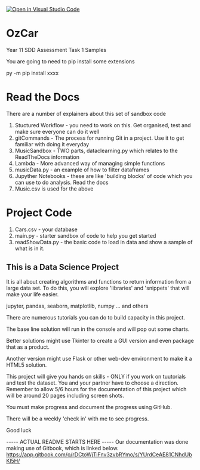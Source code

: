 [![Open in Visual Studio Code](https://classroom.github.com/assets/open-in-vscode-c66648af7eb3fe8bc4f294546bfd86ef473780cde1dea487d3c4ff354943c9ae.svg)](https://classroom.github.com/online_ide?assignment_repo_id=10246259&assignment_repo_type=AssignmentRepo)
# OzCar
Year 11 SDD Assessment Task 1 Samples

You are going to need to pip install some extensions

py -m pip install xxxx

# Read the Docs
There are a number of explainers about this set of sandbox code

1. Stuctured Workflow - you need to work on this. Get organised, test and make sure everyone can do it well
2. gitCommands - The process for running Git in a project. Use it to get familiar with doing it everyday
3. MusicSandbox - TWO parts, dataclearning.py which relates to the ReadTheDocs information
4. Lambda - More advanced way of managing simple functions
5. musicData.py - an example of how to filter dataframes
6. Jupyther Notebooks - these are like 'building blocks' of code which you can use to do analysis. Read the docs
7. Music.csv is used for the above

# Project Code
1. Cars.csv - your database
2. main.py - starter sandbox of code to help you get started
3. readShowData.py - the basic code to load in data and show a sample of what is in it.


## This is a Data Science Project
It is all about creating algorithms and functions to return information
from a large data set. To do this, you will explore 'libraries' and 'snippets'
that will make your life easier.

jupyter, pandas, seaborn, matplotlib, numpy ... and others

There are numerous tutorials you can do to build capacity in this project.

The base line solution will run in the console and will pop out some charts.

Better solutions might use Tkinter to create a GUI version and even package that as a product.

Another version might use Flask or other web-dev environment to make it a HTML5 solution.

This project will give you hands on skills - ONLY if you work on tuutorials and test the dataset. You and your partner have to choose a direction. Remember to allow 5/6 hours for the documentation of this project which will be around 20 pages including screen shots.

You must make progress and document the progress using GitHub.

There will be a weekly 'check in' with me to see progress.

Good luck

----- ACTUAL README STARTS HERE -----
Our documentation was done making use of Gitbook, which is linked below.
https://app.gitbook.com/o/rDCtoWjTiFnv3zvbRYmo/s/YUrdCeAE81CNhdUbKl5H/
